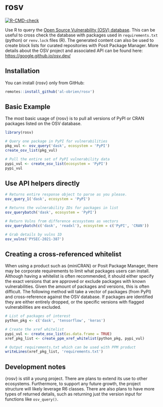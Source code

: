 
<!-- README.md is generated from README.Rmd. Please edit that file -->

# rosv

<!-- badges: start -->

[![R-CMD-check](https://github.com/al-obrien/rosv/actions/workflows/R-CMD-check.yaml/badge.svg)](https://github.com/al-obrien/rosv/actions/workflows/R-CMD-check.yaml)
<!-- badges: end -->

Use R to query the [Open Source Vulnerability (OSV)
database](https://osv.dev/). This can be useful to cross check the
database with packages used in `requirements.txt` (python) or
`renv.lock` files (R). The generated content can also be used to create
block lists for curated repositories with Posit Package Manager. More
details about the OSV project and associated API can be found here:
<https://google.github.io/osv.dev/>

## Installation

You can install {rosv} only from GitHub:

``` r
remotes::install_github('al-obrien/rosv')
```

## Basic Example

The most basic usage of {rosv} is to pull all versions of PyPI or CRAN
packages listed on the OSV database.

``` r
library(rosv)

# Query one package in PyPI for vulnerabilities
pkg_vul <- osv_query('dask', ecosystem = 'PyPI')
create_osv_list(pkg_vul)
```

``` r
# Pull the entire set of PyPI vulnerability data
pypi_vul <- create_osv_list(ecosystem = 'PyPI')
pypi_vul
```

## Use API helpers directly

``` r
# Returns entire response object to parse as you please.
osv_query_1('dask', ecosystem = 'PyPI')

# Returns the vulnerability IDs for packages in list
osv_querybatch('dask', ecosystem = 'PyPI')

# Return Vulns from difference ecosystems as vectors
osv_querybatch(c('dask', 'readxl'), ecosystem = c('PyPI', 'CRAN'))

# Grab details by vulns ID
osv_vulns('PYSEC-2021-387')
```

## Creating a cross-referenced whitelist

When using a product such as {miniCRAN} or Posit Package Manager, there
may be corporate requirements to limit what packages users can install.
Although having a whitelist is often recommended, it should either
specify the exact versions that are approved or exclude packages with
known vulnerabilities. Given the amount of packages and versions, this
is often difficult. The following method will take a vector of packages
(from PyPI) and cross-reference against the OSV database. If packages
are identified they are either entirely dropped, or the specific
versions with flagged vulnerabilities are excluded.

``` r
# List of packages of interest
python_pkg <- c('dask', 'tensorflow', 'keras')

# Create the xref whitelist
pypi_vul <- create_osv_list(as.data.frame = TRUE)
xref_pkg_list <- create_ppm_xref_whitelist(python_pkg, pypi_vul)

# Output requirements.txt which can be used with PPM product
writeLines(xref_pkg_list, 'requirements.txt')
```

## Development notes

{rosv} is still a young project. There are plans to extend its use to
other ecosystems. Furthermore, to support any future growth, the project
structure will likely leverage R6 classes. There are also plans to have
more types of returned details, such as returning just the version input
for functions like `osv_query()`.
